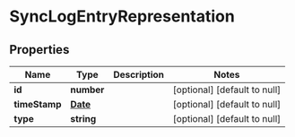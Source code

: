 # SyncLogEntryRepresentation

## Properties
Name | Type | Description | Notes
------------ | ------------- | ------------- | -------------
**id** | **number** |  | [optional] [default to null]
**timeStamp** | [**Date**](Date.md) |  | [optional] [default to null]
**type** | **string** |  | [optional] [default to null]


